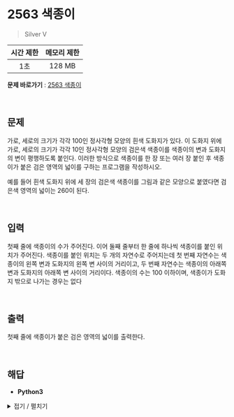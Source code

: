 # 2563 색종이
> Silver V

|시간 제한|메모리 제한|
|:---:|:---:|
|1초|128 MB|

**문제 바로가기** : [2563 색종이](https://www.acmicpc.net/problem/2563 "2563 색종이")

</br>

## 문제
가로, 세로의 크기가 각각 100인 정사각형 모양의 흰색 도화지가 있다. 이 도화지 위에 가로, 세로의 크기가 각각 10인 정사각형 모양의 검은색 색종이를 색종이의 변과 도화지의 변이 평행하도록 붙인다. 이러한 방식으로 색종이를 한 장 또는 여러 장 붙인 후 색종이가 붙은 검은 영역의 넓이를 구하는 프로그램을 작성하시오.

예를 들어 흰색 도화지 위에 세 장의 검은색 색종이를 그림과 같은 모양으로 붙였다면 검은색 영역의 넓이는 260이 된다.

</br>

## 입력
첫째 줄에 색종이의 수가 주어진다. 이어 둘째 줄부터 한 줄에 하나씩 색종이를 붙인 위치가 주어진다. 색종이를 붙인 위치는 두 개의 자연수로 주어지는데 첫 번째 자연수는 색종이의 왼쪽 변과 도화지의 왼쪽 변 사이의 거리이고, 두 번째 자연수는 색종이의 아래쪽 변과 도화지의 아래쪽 변 사이의 거리이다. 색종이의 수는 100 이하이며, 색종이가 도화지 밖으로 나가는 경우는 없다

</br>

## 출력
첫째 줄에 색종이가 붙은 검은 영역의 넓이를 출력한다.

</br>

## 해답
- **Python3**
<details>
<summary>접기 / 펼치기</summary>
<div markdown="1">

```py
array = [
    [0] * 100
    for _ in range(100)
]
loops = int(input())

for _ in range(loops):
    x, y = map(int, input().split())
    for i in range(x, x+10):
        for j in range(y, y+10):
            array[i][j] = 1

answer = 0
for k in array:
    answer += k.count(1)
print(answer)
```

</div>
</details>